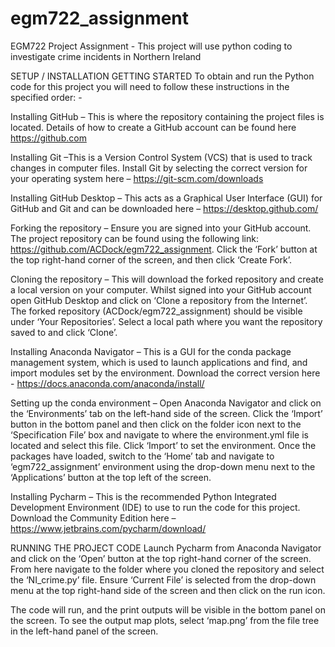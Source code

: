 # egm722_assignment
EGM722 Project Assignment - This project will use python coding to investigate crime incidents in Northern Ireland

SETUP / INSTALLATION
GETTING STARTED
To obtain and run the Python code for this project you will need to follow these instructions in the specified order: -

Installing GitHub – This is where the repository containing the project files is located. Details of how to create a GitHub account can be found here https://github.com

Installing Git –This is a Version Control System (VCS) that is used to track changes in computer files. Install Git by selecting the correct version for your operating system here – https://git-scm.com/downloads

Installing GitHub Desktop – This acts as a Graphical User Interface (GUI) for GitHub and Git and can be downloaded here – https://desktop.github.com/

Forking the repository – Ensure you are signed into your GitHub account. The project repository can be found using the following link: https://github.com/ACDock/egm722_assignment. Click the ‘Fork’ button at the top right-hand corner of the screen, and then click ‘Create Fork’. 

Cloning the repository – This will download the forked repository and create a local version on your computer. Whilst signed into your GitHub account open GitHub Desktop and click on ‘Clone a repository from the Internet’. The forked repository (ACDock/egm722_assignment) should be visible under ‘Your Repositories’. Select a local path where you want the repository saved to and click ‘Clone’. 

Installing Anaconda Navigator – This is a GUI for the conda package management system, which is used to launch applications and find, and import modules set by the environment. Download the correct version here - https://docs.anaconda.com/anaconda/install/

Setting up the conda environment – Open Anaconda Navigator and click on the ‘Environments’ tab on the left-hand side of the screen. Click the ‘Import’ button in the bottom panel and then click on the folder icon next to the ‘Specification File’ box and navigate to where the environment.yml file is located and select this file. Click ‘Import’ to set the environment. Once the packages have loaded, switch to the ‘Home’ tab and navigate to ‘egm722_assignment’ environment using the drop-down menu next to the ‘Applications’ button at the top left of the screen.

Installing Pycharm – This is the recommended Python Integrated Development Environment (IDE) to use to run the code for this project. Download the Community Edition here – https://www.jetbrains.com/pycharm/download/

RUNNING THE PROJECT CODE
Launch Pycharm from Anaconda Navigator and click on the ‘Open’ button at the top right-hand corner of the screen. From here navigate to the folder where you cloned the repository and select the ‘NI_crime.py’ file. Ensure ‘Current File’ is selected from the drop-down menu at the top right-hand side of the screen and then click on the run icon. 

The code will run, and the print outputs will be visible in the bottom panel on the screen. To see the output map plots, select ‘map.png’ from the file tree in the left-hand panel of the screen. 
